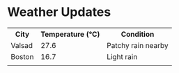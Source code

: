 # Weather Updates

<!-- WEATHER-UPDATE-START -->
<table><tr><th>City</th><th>Temperature (°C)</th><th>Condition</th></tr><tr><td>Valsad</td><td>27.6</td><td>Patchy rain nearby</td></tr><tr><td>Boston</td><td>16.7</td><td>Light rain</td></tr><tr><td></td><td></td><td></td></tr></table>
<!-- WEATHER-UPDATE-END -->
